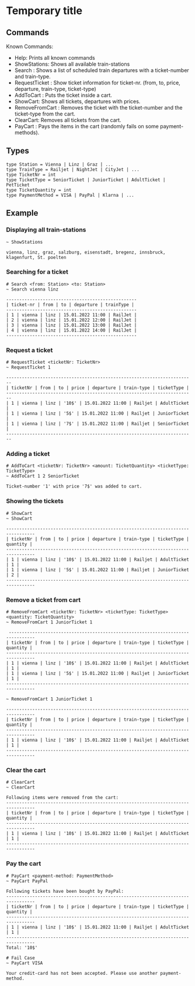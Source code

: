 # Temporary title

## Commands

Known Commands:
- Help: Prints all known commands
- ShowStations: Shows all available train-stations
- Search <from> <to>: Shows a list of scheduled train departures with a ticket-number and train-type.
- RequestTicket <ticketNr>: Show ticket information for ticket-nr. (from, to, price, departure, train-type, ticket-type)
- AddToCart <ticketNr> <amount> <ticketType>: Puts the ticket inside a cart.
- ShowCart: Shows all tickets, departures with prices.
- RemoveFromCart <ticketNr> <ticketType> <quantity>: Removes the ticket with the ticket-number and the ticket-type from the cart.
- ClearCart: Removes all tickets from the cart.
- PayCart <payment-method>: Pays the items in the cart (randomly fails on some payment-methods).

## Types
```f#
type Station = Vienna | Linz | Graz | ...
type TrainType = Railjet | NightJet | CityJet | ...
type TicketNr = int
type TicketType = SeniorTicket | JuniorTicket | AdultTicket | PetTicket
type TicketQuantity = int
type PaymentMethod = VISA | PayPal | Klarna | ...
```

## Example

### Displaying all train-stations
```shell
~ ShowStations

vienna, linz, graz, salzburg, eisenstadt, bregenz, innsbruck, klagenfurt, St. poelten
```

### Searching for a ticket

```shell
# Search <from: Station> <to: Station>
~ Search vienna linz

--------------------------------------------------
| ticket-nr | from | to | departure | trainType |
--------------------------------------------------
| 1 | vienna | linz | 15.01.2022 11:00 | RailJet |
| 2 | vienna | linz | 15.01.2022 12:00 | RailJet |
| 3 | vienna | linz | 15.01.2022 13:00 | RailJet |
| 4 | vienna | linz | 15.01.2022 14:00 | RailJet |
--------------------------------------------------
```

### Request a ticket

```shell
# RequestTicket <ticketNr: TicketNr>
~ RequestTicket 1

------------------------------------------------------------------------
| ticketNr | from | to | price | departure | train-type | ticketType |
------------------------------------------------------------------------
| 1 | vienna | linz | '10$' | 15.01.2022 11:00 | Railjet | AdultTicket |
| 1 | vienna | linz | '5$' | 15.01.2022 11:00 | Railjet | JuniorTicket |
| 1 | vienna | linz | '7$' | 15.01.2022 11:00 | Railjet | SeniorTicket |
------------------------------------------------------------------------
```

### Adding a ticket

```shell
# AddToCart <ticketNr: TicketNr> <amount: TicketQuantity> <ticketType: TicketType>
~ AddToCart 1 2 SeniorTicket

Ticket-number '1' with price '7$' was added to cart.
```

### Showing the tickets
```shell
# ShowCart
~ ShowCart

---------------------------------------------------------------------------------
| ticketNr | from | to | price | departure | train-type | ticketType | quantity |
---------------------------------------------------------------------------------
| 1 | vienna | linz | '10$' | 15.01.2022 11:00 | Railjet | AdultTicket | 1 |
| 1 | vienna | linz | '5$' | 15.01.2022 11:00 | Railjet | JuniorTicket | 2 |
---------------------------------------------------------------------------------
```

### Remove a ticket from cart

```shell
# RemoveFromCart <ticketNr: TicketNr> <ticketType: TicketType> <quantity: TicketQuantity>
~ RemoveFromCart 1 JuniorTicket 1

 --------------------------------------------------------------------------------
| ticketNr | from | to | price | departure | train-type | ticketType | quantity |
---------------------------------------------------------------------------------
| 1 | vienna | linz | '10$' | 15.01.2022 11:00 | Railjet | AdultTicket | 1 |
| 1 | vienna | linz | '5$' | 15.01.2022 11:00 | Railjet | JuniorTicket | 1 |
---------------------------------------------------------------------------------

~ RemoveFromCart 1 JuniorTicket 1

---------------------------------------------------------------------------------
| ticketNr | from | to | price | departure | train-type | ticketType | quantity |
---------------------------------------------------------------------------------
| 1 | vienna | linz | '10$' | 15.01.2022 11:00 | Railjet | AdultTicket | 1 |
---------------------------------------------------------------------------------
```

### Clear the cart

```shell
# ClearCart
~ ClearCart

Following items were removed from the cart:
---------------------------------------------------------------------------------
| ticketNr | from | to | price | departure | train-type | ticketType | quantity |
---------------------------------------------------------------------------------
| 1 | vienna | linz | '10$' | 15.01.2022 11:00 | Railjet | AdultTicket | 1 |
---------------------------------------------------------------------------------
```

### Pay the cart

```shell
# PayCart <payment-method: PaymentMethod>
~ PayCart PayPal

Following tickets have been bought by PayPal:
---------------------------------------------------------------------------------
| ticketNr | from | to | price | departure | train-type | ticketType | quantity |
---------------------------------------------------------------------------------
| 1 | vienna | linz | '10$' | 15.01.2022 11:00 | Railjet | AdultTicket | 1 |
---------------------------------------------------------------------------------
Total: '10$'

# Fail Case
~ PayCart VISA

Your credit-card has not been accepted. Please use another payment-method.
```
